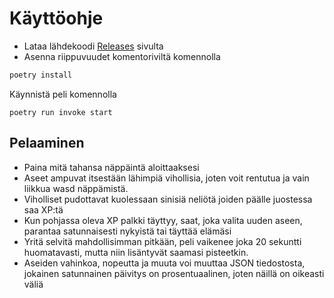 # Käyttöohje
- Lataa lähdekoodi [Releases](https://github.com/Teetil/ot-harjoitustyo/releases) sivulta
- Asenna riippuvuudet komentoriviltä komennolla
```bash
poetry install
```
Käynnistä peli komennolla
```
poetry run invoke start
```
## Pelaaminen
- Paina mitä tahansa näppäintä aloittaaksesi
- Aseet ampuvat itsestään lähimpiä vihollisia, joten voit rentutua ja vain liikkua wasd näppämistä.
- Viholliset pudottavat kuolessaan sinisiä neliötä joiden päälle juostessa saa XP:tä
- Kun pohjassa oleva XP palkki täyttyy, saat, joka valita uuden aseen, parantaa satunnaisesti nykyistä tai täyttää elämäsi
- Yritä selvitä mahdollisimman pitkään, peli vaikenee joka 20 sekuntti huomatavasti, mutta niin lisäntyvät saamasi pisteetkin.
- Aseiden vahinkoa, nopeutta ja muuta voi muuttaa JSON tiedostosta, jokainen satunnainen päivitys on prosentuaalinen, joten näillä on oikeasti väliä
